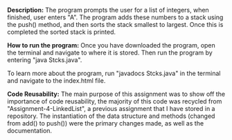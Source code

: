 **Description:** The program prompts the user for a list of integers, when finished, user enters "A". 
The program adds these numbers to a stack using the push() method, and then sorts the stack smallest to largest.
Once this is completed the sorted stack is printed.

**How to run the program:** Once you have downloaded the program, open the terminal and navigate to where it is stored.
Then run the program by entering "java Stcks.java".

To learn more about the program, run "javadocs Stcks.java" in the terminal and navigate to the index.html file.

**Code Reusability:** The main purpose of this assignment was to show off the importance of code reusability, the majority of this code was recycled from
"Assignment-4-LinkedList", a previous assignment that I have stored in a repository. The instantiation of the data structure and methods (changed from add() to push()) 
were the primary changes made, as well as the documentation.
